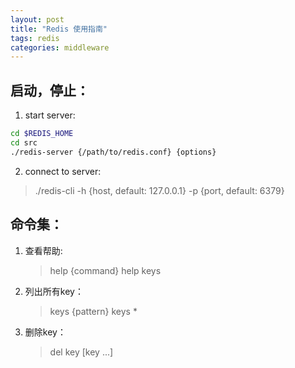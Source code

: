 ```yaml
---
layout: post
title: "Redis 使用指南"
tags: redis
categories: middleware
---
```


## 启动，停止：
1. start server:
~~~bash
cd $REDIS_HOME
cd src
./redis-server {/path/to/redis.conf} {options}
~~~

2. connect to server:
>./redis-cli -h {host, default: 127.0.0.1} -p {port, default: 6379}

## 命令集：
1. 查看帮助:
    >help {command}
    >help keys

2. 列出所有key：
    >keys {pattern}
    >keys *

3. 删除key：
    >del key [key ...]
